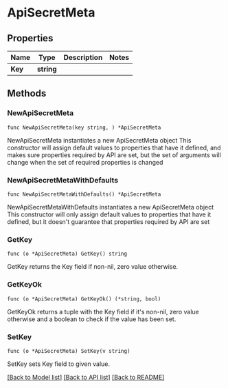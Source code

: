 # ApiSecretMeta

## Properties

Name | Type | Description | Notes
------------ | ------------- | ------------- | -------------
**Key** | **string** |  | 

## Methods

### NewApiSecretMeta

`func NewApiSecretMeta(key string, ) *ApiSecretMeta`

NewApiSecretMeta instantiates a new ApiSecretMeta object
This constructor will assign default values to properties that have it defined,
and makes sure properties required by API are set, but the set of arguments
will change when the set of required properties is changed

### NewApiSecretMetaWithDefaults

`func NewApiSecretMetaWithDefaults() *ApiSecretMeta`

NewApiSecretMetaWithDefaults instantiates a new ApiSecretMeta object
This constructor will only assign default values to properties that have it defined,
but it doesn't guarantee that properties required by API are set

### GetKey

`func (o *ApiSecretMeta) GetKey() string`

GetKey returns the Key field if non-nil, zero value otherwise.

### GetKeyOk

`func (o *ApiSecretMeta) GetKeyOk() (*string, bool)`

GetKeyOk returns a tuple with the Key field if it's non-nil, zero value otherwise
and a boolean to check if the value has been set.

### SetKey

`func (o *ApiSecretMeta) SetKey(v string)`

SetKey sets Key field to given value.



[[Back to Model list]](../README.md#documentation-for-models) [[Back to API list]](../README.md#documentation-for-api-endpoints) [[Back to README]](../README.md)


